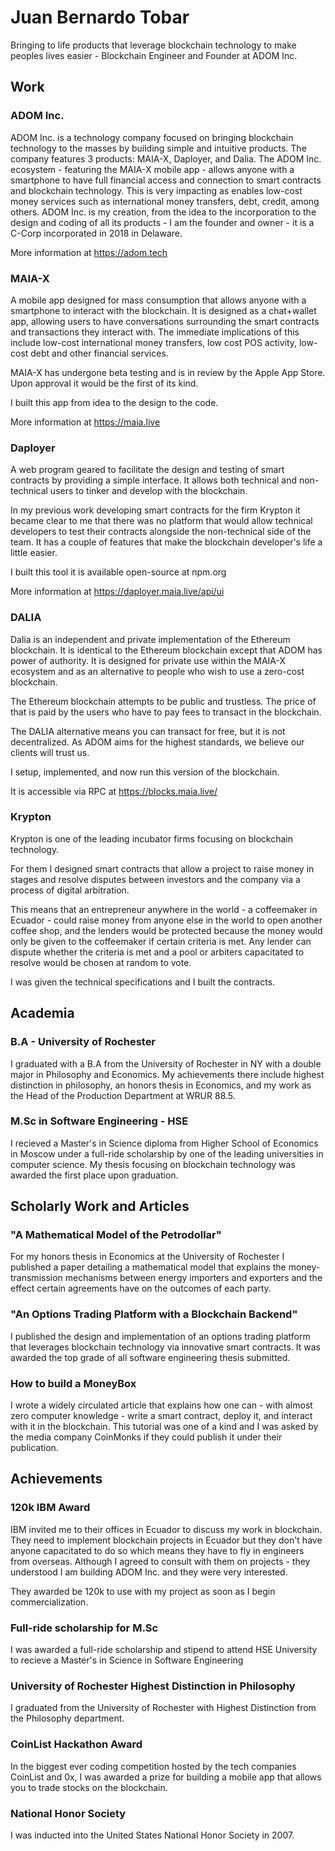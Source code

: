 <html>
<head>
<!-- Primary Meta Tags -->
<title>Juan Bernardo Tobar</title>
<meta name="title" content="Juan Bernardo Tobar">
<meta name="description" content="Juan Bernardo Tobar - Founder of ADOM Inc.">

<!-- Open Graph / Facebook -->
<meta property="og:type" content="website">
<meta property="og:url" content="http://juanbernardotobar.me/">
<meta property="og:title" content="Juan Bernardo Tobar ">
<meta property="og:description" content="Juan Bernardo Tobar - Founder of ADOM Inc.">
<meta property="og:image" content="">

<!-- Twitter -->
<meta property="twitter:card" content="summary_large_image">
<meta property="twitter:url" content="http://juanbernardotobar.me/">
<meta property="twitter:title" content="Juan Bernardo Tobar - Founder of ADOM Inc.">
<meta property="twitter:description" content="Juan Bernardo Tobar - Founder of ADOM Inc.">
<meta property="twitter:image" content="">
</head>
</html>


# Juan Bernardo Tobar


Bringing to life products that leverage blockchain technology to make peoples lives easier - Blockchain Engineer and Founder at ADOM Inc.



## Work

### ADOM Inc.

ADOM Inc. is a technology company focused on bringing blockchain technology to the masses by building simple and intuitive products. The company features 3 products: MAIA-X, Daployer, and Dalia. The ADOM Inc. ecosystem - featuring the MAIA-X mobile app - allows anyone with a smartphone to have full financial access and connection to smart contracts and blockchain technology. This is very impacting as enables low-cost money services such as international money transfers, debt, credit, among others. ADOM Inc. is my creation, from the idea to the incorporation to the design and coding of all its products - I am the founder and owner - it is a C-Corp incorporated in 2018 in Delaware. 

More information at https://adom.tech

### MAIA-X

A mobile app designed for mass consumption that allows anyone with a smartphone to interact with the blockchain. It is designed as a chat+wallet app, allowing users to have conversations surrounding the smart contracts and transactions they interact with. The immediate implications of this include low-cost international money transfers, low cost POS activity, low-cost debt and other financial services.

MAIA-X has undergone beta testing and is in review by the Apple App Store. Upon approval it would be the first of its kind.

I built this app from idea to the design to the code.

More information at https://maia.live


### Daployer

A web program geared to facilitate the design and testing of smart contracts by providing a simple interface. It allows both technical and non-technical users to tinker and develop with the blockchain.

In my previous work developing smart contracts for the firm Krypton it became clear to me that there was no platform that would allow technical developers to test their contracts alongside the non-technical side of the team. It has a couple of features that make the blockchain developer's life a little easier.

I built this tool it is available open-source at npm.org

More information at https://daployer.maia.live/api/ui


### DALIA

Dalia is an independent and private implementation of the Ethereum blockchain. It is identical to the Ethereum blockchain except that ADOM has power of authority. It is designed for private use within the MAIA-X ecosystem and as an alternative to people who wish to use a zero-cost blockchain.

The Ethereum blockchain attempts to be public and trustless. The price of that is paid by the users who have to pay fees to transact in the blockchain. 

The DALIA alternative means you can transact for free, but it is not decentralized. As ADOM aims for the highest standards, we believe our clients will trust us.

I setup, implemented, and now run this version of the blockchain.

It is accessible via RPC at https://blocks.maia.live/


### Krypton

Krypton is one of the leading incubator firms focusing on blockchain technology. 

For them I designed smart contracts that allow a project to raise money in stages and resolve disputes between investors and the company via a process of digital arbitration.

This means that an entrepreneur anywhere in the world - a coffeemaker in Ecuador - could raise money from anyone else in the world to open another coffee shop, and the lenders would be protected because the money would only be given to the coffeemaker if certain criteria is met. Any lender can dispute whether the criteria is met and a pool or arbiters capacitated to resolve would be chosen at random to vote.

I was given the technical specifications and I built the contracts.


## Academia

### B.A - University of Rochester

I graduated with a B.A from the University of Rochester in NY with a double major in Philosophy and Economics. My achievements there include highest distinction in philosophy, an honors thesis in Economics, and my work as the Head of the Production Department at WRUR 88.5.

### M.Sc in Software Engineering - HSE

I recieved a Master's in Science diploma from Higher School of Economics in Moscow under a full-ride scholarship by one of the leading universities in computer science. My thesis focusing on blockchain technology was awarded the first place upon graduation.

## Scholarly Work and Articles

### "A Mathematical Model of the Petrodollar"

For my honors thesis in Economics at the University of Rochester I published a paper detailing a mathematical model that explains the money-transmission mechanisms between energy importers and exporters and the effect certain agreements have on the outcomes of each party.

### "An Options Trading Platform with a Blockchain Backend"

I published the design and implementation of an options trading platform that leverages blockchain technology via innovative smart contracts. It was awarded the top grade of all software engineering thesis submitted.

### How to build a MoneyBox

I wrote a widely circulated article that explains how one can - with almost zero computer knowledge - write a smart contract, deploy it, and interact with it in the blockchain. This tutorial was one of a kind and I was asked by the media company CoinMonks if they could publish it under their publication.


## Achievements

### 120k IBM Award

IBM invited me to their offices in Ecuador to discuss my work in blockchain. They need to implement blockchain projects in Ecuador but they don't have anyone capacitated to do so which means they have to fly in engineers from overseas. Although I agreed to consult with them on projects - they understood I am building ADOM Inc. and they were very interested.

They awarded be 120k to use with my project as soon as I begin commercialization.

### Full-ride scholarship for M.Sc

I was awarded a full-ride scholarship and stipend to attend HSE University to recieve a Master's in Science in Software Engineering

### University of Rochester Highest Distinction in Philosophy

I graduated from the University of Rochester with Highest Distinction from the Philosophy department.

### CoinList Hackathon Award

In the biggest ever coding competition hosted by the tech companies CoinList and 0x, I was awarded a prize for building a mobile app that allows you to trade stocks on the blockchain.

### National Honor Society

I was inducted into the United States National Honor Society in 2007.


